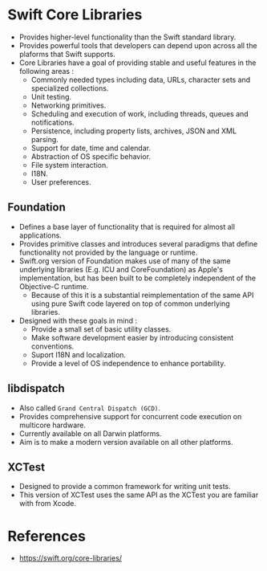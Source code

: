 # Swift Core Libraries
* Provides higher-level functionality than the Swift standard library.
* Provides powerful tools that developers can depend upon across all the plaforms that Swift supports.
* Core Libraries have a goal of providing stable and useful features in the following areas : 
	* Commonly needed types including data, URLs, character sets and specialized collections.
	* Unit testing.
	* Networking primitives.
	* Scheduling and execution of work, including threads, queues and notifications.
	* Persistence, including property lists, archives, JSON and XML parsing.
	* Support for date, time and calendar.
	* Abstraction of OS specific behavior.
	* File system interaction.
	* I18N.
	* User preferences.
## Foundation
* Defines a base layer of functionality that is required for almost all applications.
* Provides primitive classes and introduces several paradigms that define functionality not provided by the language or runtime.
* Swift.org version of Foundation makes use of many of the same underlying libraries (E.g. ICU and CoreFoundation) as Apple's implementation, but has been built to be completely independent of the Objective-C runtime.
	* Because of this it is a substantial reimplementation of the same API using pure Swift code layered on top of common underlying libraries.
* Designed with these goals in mind :
	* Provide a small set of basic utility classes.
	* Make software development easier by introducing consistent conventions.
	* Suport I18N and localization.
	* Provide a level of OS independence to enhance portability.
## libdispatch
* Also called `Grand Central Dispatch (GCD)`.
* Provides comprehensive support for concurrent code execution on multicore hardware.
* Currently available on all Darwin platforms.
* Aim is to make a modern version available on all other platforms.
## XCTest
* Designed to provide a common framework for writing unit tests.
* This version of XCTest uses the same API as the XCTest you are familiar with from Xcode.
# References
* https://swift.org/core-libraries/

